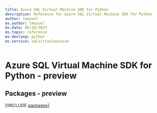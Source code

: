 ```yaml
---
title: Azure SQL Virtual Machine SDK for Python
description: Reference for Azure SQL Virtual Machine SDK for Python
author: lmazuel
ms.author: lmazuel
ms.data: 06/26/2023
ms.topic: reference
ms.devlang: python
ms.service: sqlvirtualmachine
---
```

# Azure SQL Virtual Machine SDK for Python - preview
## Packages - preview
[!INCLUDE [packages](sql-virtual-machine-index.md)]